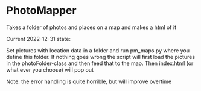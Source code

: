 # PhotoMapper
Takes a folder of photos and places on a map and makes a html of it


Current 2022-12-31 state:

Set pictures with location data in a folder and run pm_maps.py where you define this folder.
If nothing goes wrong the script will first load the pictures in the photoFolder-class and then feed that to the map.
Then index.html (or what ever you choose) will pop out

Note: the error handling is quite horrible, but will improve overtime 
